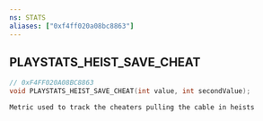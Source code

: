 ```yaml
---
ns: STATS
aliases: ["0xf4ff020a08bc8863"]
---
```

## PLAYSTATS_HEIST_SAVE_CHEAT

```c
// 0xF4FF020A08BC8863
void PLAYSTATS_HEIST_SAVE_CHEAT(int value, int secondValue);
```

```
Metric used to track the cheaters pulling the cable in heists
```
